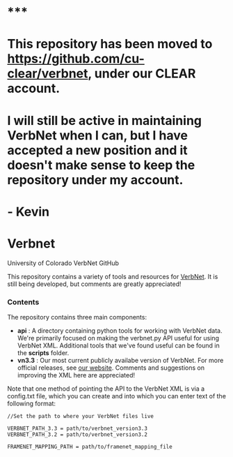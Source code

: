 # *** #
# This repository has been moved to https://github.com/cu-clear/verbnet, under our CLEAR account.
# I will still be active in maintaining VerbNet when I can, but I have accepted a new position and it doesn't make sense to keep the repository under my account.
# - Kevin


# Verbnet
University of Colorado VerbNet GitHub

This repository contains a variety of tools and resources for <a href="https://verbs.colorado.edu/verbnet/">VerbNet</a>. It is still being developed, but comments are greatly appreciated!

<h3>Contents</h3>
The repository contains three main components:
<ul>
<li><b>api</b> : A directory containing python tools for working with VerbNet data. We're primarily focused on making the verbnet.py API useful for using VerbNet XML. Additional tools that we've found useful can be found in the <b>scripts</b> folder.
</li>
<li><b>vn3.3</b> : Our most current publicly availabe version of VerbNet. For more official releases, see <a href="https://verbs.colorado.edu/verbnet/">our website</a>. Comments and suggestions on improving the XML here are appreciated!</li>
</ul>

Note that one method of pointing the API to the VerbNet XML is via a config.txt file, which you can create and into which you can enter text of the following format:

```
//Set the path to where your VerbNet files live

VERBNET_PATH_3.3 = path/to/verbnet_version3.3
VERBNET_PATH_3.2 = path/to/verbnet_version3.2

FRAMENET_MAPPING_PATH = path/to/framenet_mapping_file
```


